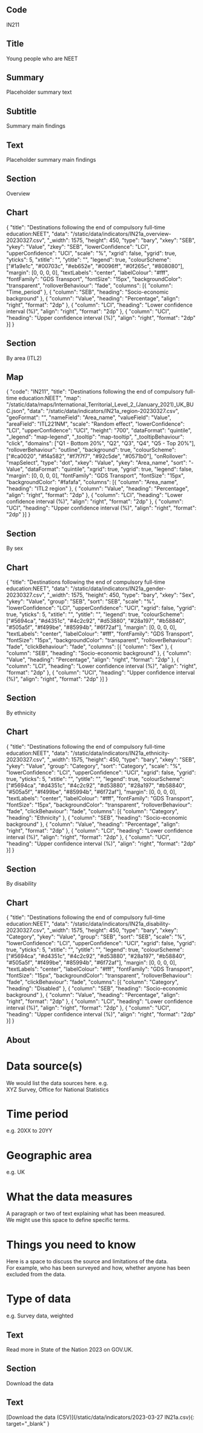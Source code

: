 ## Code
IN211

## Title
Young people who are NEET

## Summary
Placeholder summary text

## Subtitle
Summary main findings

## Text
Placeholder summary main findings

## Section
Overview

## Chart
{ "title": "Destinations following the end of compulsory full-time education:NEET", "data": "/static/data/indicators/IN21a_overview-20230327.csv", "_width": 1575, "height": 450, "type": "bary", "xkey": "SEB", "ykey": "Value", "zkey": "SEB", "lowerConfidence": "LCI", "upperConfidence": "UCI", "scale": "%", "xgrid": false, "ygrid": true, "yticks": 5, "xtitle": "", "ytitle": "", "legend": true, "colourScheme": ["#1a9e1c", "#00703c", "#eb652e", "#0096ff", "#0f265c", "#808080"], "margin": [0, 0, 0, 0], "textLabels": "center", "labelColour": "#fff", "fontFamily": "GDS Transport", "fontSize": "15px", "backgroundColor": "transparent", "rolloverBehaviour": "fade", "columns": [{ "column": "Time_period" }, { "column": "SEB", "heading": "Socio-economic background" }, { "column": "Value", "heading": "Percentage", "align": "right", "format": "2dp" }, { "column": "LCI", "heading": "Lower confidence interval (%)", "align": "right", "format": "2dp" }, { "column": "UCI", "heading": "Upper confidence interval (%)", "align": "right", "format": "2dp" }] }

## Section
By area (ITL2)

## Map
{ "code": "IN211", "title": "Destinations following the end of compulsory full-time education:NEET", "map": "/static/data/maps/International_Territorial_Level_2_(January_2021)_UK_BUC.json", "data": "/static/data/indicators/IN21a_region-20230327.csv", "geoFormat": "", "nameField": "Area_name", "valueField": "Value", "areaField": "ITL221NM", "scale": "Random effect", "lowerConfidence": "LCI", "upperConfidence": "UCI", "height": "700", "dataFormat": "quintile", "_legend": "map-legend", "_tooltip": "map-tooltip", "_tooltipBehaviour": "click", "domains": ["Q1 - Bottom 20%", "Q2", "Q3", "Q4", "Q5 - Top 20%"], "rolloverBehaviour": "outline", "background": true, "colourScheme": ["#ca0020", "#f4a582", "#f7f7f7", "#92c5de", "#0571b0"], "onRollover": "mapSelect", "type": "dot", "xkey": "Value", "ykey": "Area_name", "sort": "-Value", "dataFormat": "quintile", "xgrid": true, "ygrid": true, "legend": false, "margin": [0, 0, 0, 0], "fontFamily": "GDS Transport", "fontSize": "15px", "backgroundColor": "#fafafa", "columns": [{ "column": "Area_name", "heading": "ITL2 region" }, { "column": "Value", "heading": "Percentage", "align": "right", "format": "2dp" }, { "column": "LCI", "heading": "Lower confidence interval (%)", "align": "right", "format": "2dp" }, { "column": "UCI", "heading": "Upper confidence interval (%)", "align": "right", "format": "2dp" }] }

## Section
By sex

## Chart
{ "title": "Destinations following the end of compulsory full-time education:NEET", "data": "/static/data/indicators/IN21a_gender-20230327.csv", "_width": 1575, "height": 450, "type": "bary", "xkey": "Sex", "ykey": "Value", "group": "SEB", "sort": "SEB", "scale": "%", "lowerConfidence": "LCI", "upperConfidence": "UCI", "xgrid": false, "ygrid": true, "yticks": 5, "xtitle": "", "ytitle": "", "legend": true, "colourScheme": ["#5694ca", "#d4351c", "#4c2c92", "#d53880", "#28a197", "#b58840", "#505a5f", "#f499be", "#85994b", "#6f72af"], "margin": [0, 0, 0, 0], "textLabels": "center", "labelColour": "#fff", "fontFamily": "GDS Transport", "fontSize": "15px", "backgroundColor": "transparent", "rolloverBehaviour": "fade", "clickBehaviour": "fade", "columns": [{ "column": "Sex" }, { "column": "SEB", "heading": "Socio-economic background" }, { "column": "Value", "heading": "Percentage", "align": "right", "format": "2dp" }, { "column": "LCI", "heading": "Lower confidence interval (%)", "align": "right", "format": "2dp" }, { "column": "UCI", "heading": "Upper confidence interval (%)", "align": "right", "format": "2dp" }] }

## Section
By ethnicity

## Chart
{ "title": "Destinations following the end of compulsory full-time education:NEET", "data": "/static/data/indicators/IN21a_ethnicity-20230327.csv", "_width": 1575, "height": 450, "type": "bary", "xkey": "SEB", "ykey": "Value", "group": "Category", "sort": "Category", "scale": "%", "lowerConfidence": "LCI", "upperConfidence": "UCI", "xgrid": false, "ygrid": true, "yticks": 5, "xtitle": "", "ytitle": "", "legend": true, "colourScheme": ["#5694ca", "#d4351c", "#4c2c92", "#d53880", "#28a197", "#b58840", "#505a5f", "#f499be", "#85994b", "#6f72af"], "margin": [0, 0, 0, 0], "textLabels": "center", "labelColour": "#fff", "fontFamily": "GDS Transport", "fontSize": "15px", "backgroundColor": "transparent", "rolloverBehaviour": "fade", "clickBehaviour": "fade", "columns": [{ "column": "Category", "heading": "Ethnicity" }, { "column": "SEB", "heading": "Socio-economic background" }, { "column": "Value", "heading": "Percentage", "align": "right", "format": "2dp" }, { "column": "LCI", "heading": "Lower confidence interval (%)", "align": "right", "format": "2dp" }, { "column": "UCI", "heading": "Upper confidence interval (%)", "align": "right", "format": "2dp" }] }

## Section
By disability

## Chart
{ "title": "Destinations following the end of compulsory full-time education:NEET", "data": "/static/data/indicators/IN21a_disability-20230327.csv", "_width": 1575, "height": 450, "type": "bary", "xkey": "Category", "ykey": "Value", "group": "SEB", "sort": "SEB", "scale": "%", "lowerConfidence": "LCI", "upperConfidence": "UCI", "xgrid": false, "ygrid": true, "yticks": 5, "xtitle": "", "ytitle": "", "legend": true, "colourScheme": ["#5694ca", "#d4351c", "#4c2c92", "#d53880", "#28a197", "#b58840", "#505a5f", "#f499be", "#85994b", "#6f72af"], "margin": [0, 0, 0, 0], "textLabels": "center", "labelColour": "#fff", "fontFamily": "GDS Transport", "fontSize": "15px", "backgroundColor": "transparent", "rolloverBehaviour": "fade", "clickBehaviour": "fade", "columns": [{ "column": "Category", "heading": "Disabled" }, { "column": "SEB", "heading": "Socio-economic background" }, { "column": "Value", "heading": "Percentage", "align": "right", "format": "2dp" }, { "column": "LCI", "heading": "Lower confidence interval (%)", "align": "right", "format": "2dp" }, { "column": "UCI", "heading": "Upper confidence interval (%)", "align": "right", "format": "2dp" }] }

## About
# Data source(s)
We would list the data sources here. e.g.<br>
XYZ Survey, Office for National Statistics

# Time period
e.g. 20XX to 20YY

# Geographic area
e.g. UK

# What the data measures
A paragraph or two of text explaining what has been measured.<br>
We might use this space to define specific terms.

# Things you need to know
Here is a space to discuss the source and limitations of the data.<br>
For example, who has been surveyed and how, whether anyone has been excluded from the data.

# Type of data
e.g. Survey data, weighted

## Text
Read more in State of the Nation 2023 on GOV.UK.

## Section
Download the data

## Text
[Download the data (CSV)](/static/data/indicators/2023-03-27 IN21a.csv){: target="_blank" }
